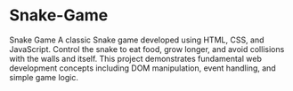 # Snake-Game
Snake Game  A classic Snake game developed using HTML, CSS, and JavaScript. Control the snake to eat food, grow longer, and avoid collisions with the walls and itself. This project demonstrates fundamental web development concepts including DOM manipulation, event handling, and simple game logic.
